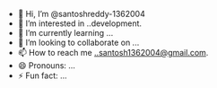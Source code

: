 - 👋 Hi, I’m @santoshreddy-1362004
- 👀 I’m interested in ..development.
- 🌱 I’m currently learning ...
- 💞️ I’m looking to collaborate on ...
- 📫 How to reach me ..santosh1362004@gmail.com.
- 😄 Pronouns: ...
- ⚡ Fun fact: ...

<!---
santoshreddy-1362004/santoshreddy-1362004 is a ✨ special ✨ repository because its `README.md` (this file) appears on your GitHub profile.
You can click the Preview link to take a look at your changes.
--->

